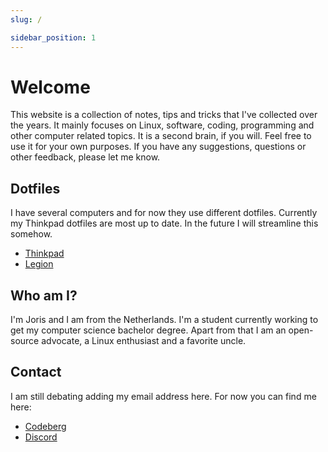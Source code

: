 ```yaml
---
slug: /

sidebar_position: 1
---
```


# Welcome
This website is a collection of notes, tips and tricks that I've collected over the years. It mainly focuses on Linux, software, coding, programming and other computer related topics. It is a second brain, if you will. Feel free to use it for your own purposes. If you have any suggestions, questions or other feedback, please let me know.

## Dotfiles
I have several computers and for now they use different dotfiles. Currently my Thinkpad dotfiles are most up to date. In the future I will streamline this somehow.

- [Thinkpad](https://codeberg.org/jorisvandijk/dotfiles_thinkpad)
- [Legion](https://codeberg.org/jorisvandijk/dotfiles)

## Who am I?
I'm Joris and I am from the Netherlands. I'm a student currently working to get my computer science bachelor degree. Apart from that I am an open-source advocate, a Linux enthusiast and a favorite uncle.

## Contact
I am still debating adding my email address here. For now you can find me here:

- [Codeberg](https://codeberg.org/jorisvandijk)
- [Discord](https://discordapp.com/users/816816620541706271)


